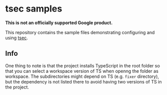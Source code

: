 # tsec samples

**This is not an officially supported Google product.**

This repository contains the sample files demonstrating configuring and using
[tsec](https://gitub.com/googleinterns/tsec).

## Info

One thing to note is that the project installs TypeScript in the root folder so that you can select a workspace version of TS when openng the folder as workspace. The subdirectories might depend on TS (e.g. `fixer` directory), but the dependency is not listed there to avoid having two versions of TS in the project.